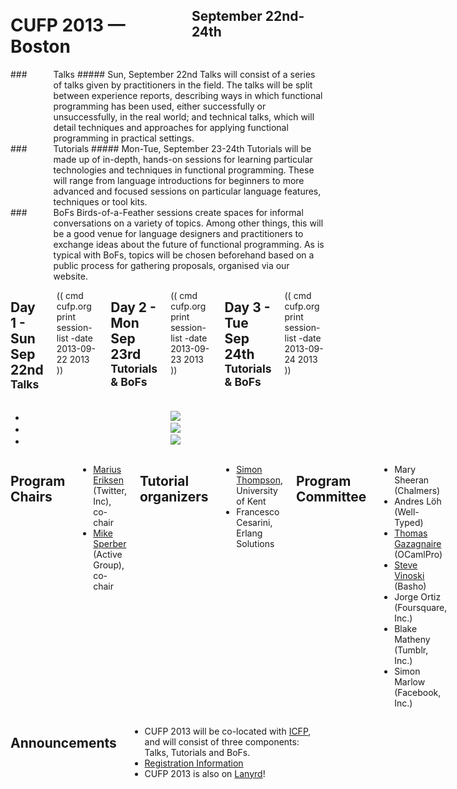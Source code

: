 <div style="background-image:url(img/4765830049_0144fe9880_b.jpg)">
<div class="row">
<div class="small-12 columns">
<h1>CUFP 2013 — Boston</h1>
<h2>September 22nd-24th</h2>
</div>
</div>
</div>

<div class="row" media:type="text/omd">

<div class="medium-4 columns talk" media:type="text/omd">
### <i class="fi-microphone"></i> Talks
##### Sun, September 22nd
Talks will consist of a series of talks given by practitioners in the
field. The talks will be split between experience reports, describing
ways in which functional programming has been used, either
successfully or unsuccessfully, in the real world; and technical
talks, which will detail techniques and approaches for applying
functional programming in practical settings.
</div>

<div class="medium-4 columns tutorial" media:type="text/omd">
### <i class="fi-laptop"></i> Tutorials
##### Mon-Tue, September 23-24th
Tutorials will be made up of in-depth, hands-on sessions for learning
particular technologies and techniques in functional
programming. These will range from language introductions for
beginners to more advanced and focused sessions on particular language
features, techniques or tool kits.
</div>

<div class="medium-4 columns bof" media:type="text/omd">
### <i class="flaticon-pen43"></i> BoFs
Birds-of-a-Feather sessions create spaces for informal conversations
on a variety of topics. Among other things, this will be a good venue
for language designers and practitioners to exchange ideas about the
future of functional programming. As is typical with BoFs, topics will
be chosen beforehand based on a public process for gathering
proposals, organised via our website.
</div>

</div>

<div class="row" media:type="text/omd">
<div class="small-12 columns" media:type="text/omd">

## Day 1 - Sun Sep 22nd  <small>Talks</small>
(( cmd cufp.org print session-list -date 2013-09-22 2013 ))

## Day 2 - Mon Sep 23rd <small>Tutorials & BoFs</small>
(( cmd cufp.org print session-list -date 2013-09-23 2013 ))

## Day 3 - Tue Sep 24th <small>Tutorials & BoFs</small>
(( cmd cufp.org print session-list -date 2013-09-24 2013 ))

</div>
</div>

<div class="highlight6">
<center>
<ul data-orbit
    data-options="animation:fade;
                  timer_speed:6000;
                  animation_speed:1500;
                  slide_number:false;
                  bullets:false;
                  variable_height:true;">
<li>
<img src="/2013/img/1024x226_2858911198_ac7d3cd3d6_b.jpg" />
</li>
<li>
<img src="/2013/img/8223822675_b7265c3fe5_b.jpg" />
</li>
<li>
<img src="/2013/img/982x226_3296056687_ddd7b2a188_b.jpg" />
</li>
</ul>
</center>
</div>

<div class="highlight0" media:type="text/omd">
<div class="row" media:type="text/omd">
<div class="small-12 columns" media:type="text/omd">

## Program Chairs
- [Marius Eriksen](http://monkey.org/~marius) (Twitter, Inc), co-chair
- [Mike Sperber](http://www.deinprogramm.de/sperber/) (Active Group),
  co-chair

## Tutorial organizers
- [Simon Thompson](http://www.cs.kent.ac.uk/people/staff/sjt/),
  University of Kent
- Francesco Cesarini, Erlang Solutions

## Program Committee
- Mary Sheeran (Chalmers)
- Andres Löh (Well-Typed)
- [Thomas Gazagnaire](http://gazagnaire.org) (OCamlPro)
- [Steve Vinoski](http://steve.vinoski.net) (Basho)
- Jorge Ortiz (Foursquare, Inc.)
- Blake Matheny (Tumblr, Inc.)
- Simon Marlow (Facebook, Inc.)

</div>
</div>
</div>

<div class="highlight1" media:type="text/omd">
<div class="row" media:type="text/omd">
<div class="small-12 columns" media:type="text/omd">

## Announcements
* CUFP 2013 will be co-located with
  [ICFP](http://icfpconference.org/icfp2013/), and will consist of
  three components: Talks, Tutorials and BoFs.
* [Registration Information](/2013/registration.html)
* CUFP 2013 is also on [Lanyrd](http://lanyrd.com/2013/cufp2013/)!

</div>
</div>
</div>

